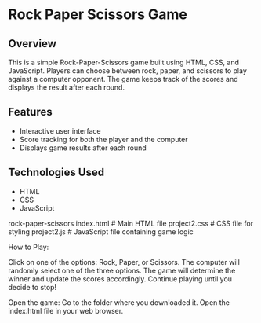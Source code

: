 # Rock Paper Scissors Game

## Overview

This is a simple Rock-Paper-Scissors game built using HTML, CSS, and JavaScript.
Players can choose between rock, paper, and scissors to play against a computer opponent. 
The game keeps track of the scores and displays the result after each round.

## Features

- Interactive user interface
- Score tracking for both the player and the computer
- Displays game results after each round

## Technologies Used
- HTML
- CSS
- JavaScript

rock-paper-scissors
index.html        # Main HTML file
project2.css      # CSS file for styling
project2.js       # JavaScript file containing game logic

How to Play:

Click on one of the options: Rock, Paper, or Scissors.
The computer will randomly select one of the three options.
The game will determine the winner and update the scores accordingly.
Continue playing until you decide to stop!

Open the game:
Go to the folder where you downloaded it.
Open the index.html file in your web browser.

